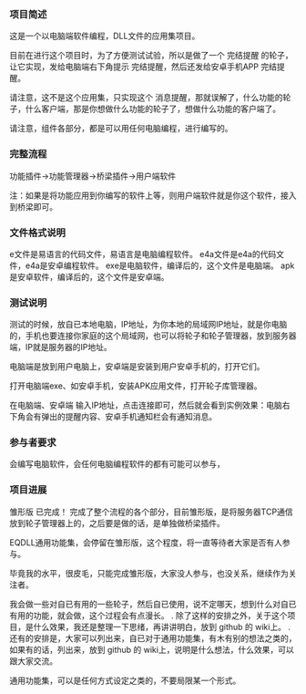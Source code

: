 ### 项目简述

这是一个以电脑端软件编程，DLL文件的应用集项目。

目前在进行这个项目时，为了方便测试试验，所以是做了一个 完结提醒 的轮子，让它实现，发给电脑端右下角提示 完结提醒，然后还发给安卓手机APP 完结提醒。

请注意，这不是这个应用集，只实现这个 消息提醒，那就误解了，什么功能的轮子，什么客户端，那是你想做什么功能的轮子了，想做什么功能的客户端了。

请注意，组件各部分，都是可以用任何电脑编程，进行编写的。


### 完整流程

功能插件→功能管理器→桥梁插件→用户端软件

注：如果是将功能应用到你编写的软件上等，则用户端软件就是你这个软件，接入到桥梁即可。


### 文件格式说明

e文件是易语言的代码文件，易语言是电脑编程软件。
e4a文件是e4a的代码文件，e4a是安卓编程软件。
exe是电脑软件，编译后的，这个文件是电脑端。
apk是安卓软件，编译后的，这个文件是安卓端。


### 测试说明

测试的时候，放自已本地电脑，IP地址，为你本地的局域网IP地址，就是你电脑的，手机也要连接你家庭的这个局域网，也可以将轮子和轮子管理器，放到服务器端，IP就是服务器的IP地址。

电脑端是放到用户电脑上，安卓端是安装到用户安卓手机的，打开它们。

打开电脑端exe、如安卓手机，安装APK应用文件，打开轮子库管理器。

在电脑端、安卓端 输入IP地址，点击连接即可，然后就会看到实例效果：电脑右下角会有弹出的提醒内容、安卓手机通知栏会有通知消息。


### 参与者要求

会编写电脑软件，会任何电脑编程软件的都有可能可以参与，



### 项目进展

雏形版 已完成！ 完成了整个流程的各个部分，目前雏形版，是将服务器TCP通信放到轮子管理器上的，之后要是做的话，是单独做桥梁插件。

EQDLL通用功能集，会停留在雏形版，这个程度，将一直等待者大家是否有人参与。

毕竟我的水平，很皮毛，只能完成雏形版，大家没人参与，也没关系，继续作为关注者。

我会做一些对自已有用的一些轮子，然后自已使用，说不定哪天，想到什么对自已有用的功能，就会做，这个过程会有点漫长。
.
除了这样的安排之外，关于这个项目，是什么效果，我还是整理一下思绪，再讲讲明白，放到 github 的 wiki上。
.
还有的安排是，大家可以列出来，自已对于通用功能集，有木有别的想法之类的，如果有的话，列出来，放到 github 的 wiki上，说明是什么想法，什么效果，可以跟大家交流。

通用功能集，可以是任何方式设定之类的，不要局限某一个形式。

